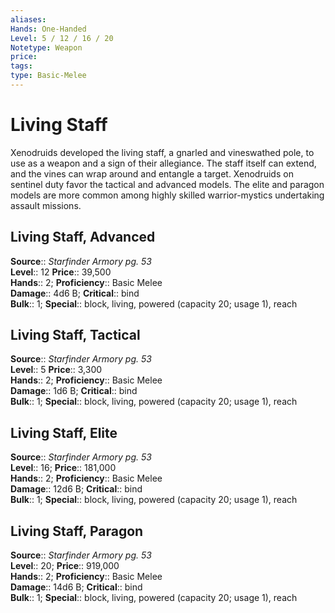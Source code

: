 ```yaml
---
aliases: 
Hands: One-Handed
Level: 5 / 12 / 16 / 20
Notetype: Weapon
price: 
tags: 
type: Basic-Melee
---
```


# Living Staff

Xenodruids developed the living staff, a gnarled and vineswathed pole, to use as a weapon and a sign of their allegiance. The staff itself can extend, and the vines can wrap around and entangle a target. Xenodruids on sentinel duty favor the tactical and advanced models. The elite and paragon models are more common among highly skilled warrior-mystics undertaking assault missions.  

## Living Staff, Advanced

**Source**:: _Starfinder Armory pg. 53_  
**Level**:: 12
**Price**:: 39,500  
**Hands**:: 2;
**Proficiency**:: Basic Melee  
**Damage**:: 4d6 B;
**Critical**:: bind  
**Bulk**:: 1;
**Special**:: block, living, powered (capacity 20; usage 1), reach

## Living Staff, Tactical

**Source**:: _Starfinder Armory pg. 53_  
**Level**:: 5
**Price**:: 3,300  
**Hands**:: 2;
**Proficiency**:: Basic Melee  
**Damage**:: 1d6 B;
**Critical**:: bind  
**Bulk**:: 1;
**Special**:: block, living, powered (capacity 20; usage 1), reach

## Living Staff, Elite

**Source**:: _Starfinder Armory pg. 53_  
**Level**:: 16;
**Price**:: 181,000  
**Hands**:: 2;
**Proficiency**:: Basic Melee  
**Damage**:: 12d6 B;
**Critical**:: bind  
**Bulk**:: 1;
**Special**:: block, living, powered (capacity 20; usage 1), reach

## Living Staff, Paragon

**Source**:: _Starfinder Armory pg. 53_  
**Level**:: 20;
**Price**:: 919,000  
**Hands**:: 2;
**Proficiency**:: Basic Melee  
**Damage**:: 14d6 B;
**Critical**:: bind  
**Bulk**:: 1;
**Special**:: block, living, powered (capacity 20; usage 1), reach
